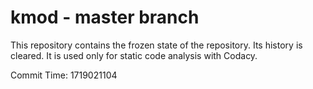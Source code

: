 # kmod - master branch

This repository contains the frozen state of the repository.
Its history is cleared. It is used only for static code
analysis with Codacy.

Commit Time: 1719021104